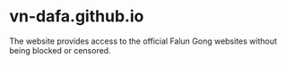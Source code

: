 # vn-dafa.github.io
The website provides access to the official Falun Gong websites without being blocked or censored.
